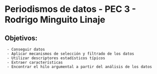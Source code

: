# Periodismos de datos - PEC 3 - Rodrigo Minguito Linaje
## Objetivos:
     - Conseguir datos
     - Aplicar mecanismos de selección y filtrado de los datos
     - Utilizar descriptores estadísticos típicos
     - Extraer características
     - Encontrar el hilo argumental a partir del análisis de los datos
